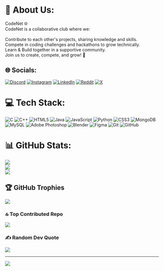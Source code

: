 # 💫 About Us:
CodeNet 🌐<br>CodeNet is a collaborative club where we:<br><br>Contribute to each other's projects, sharing knowledge and skills.<br>Compete in coding challenges and hackathons to grow technically.<br>Learn & Build together in a supportive community.<br>Join us to create, compete, and grow! 🚀


## 🌐 Socials:
[![Discord](https://img.shields.io/badge/Discord-%237289DA.svg?logo=discord&logoColor=white)](https://discord.gg/codenet-community) [![Instagram](https://img.shields.io/badge/Instagram-%23E4405F.svg?logo=Instagram&logoColor=white)](https://instagram.com/codenet-community) [![LinkedIn](https://img.shields.io/badge/LinkedIn-%230077B5.svg?logo=linkedin&logoColor=white)](https://linkedin.com/in/codenet-community) [![Reddit](https://img.shields.io/badge/Reddit-%23FF4500.svg?logo=Reddit&logoColor=white)](https://reddit.com/user/codenet-community) [![X](https://img.shields.io/badge/X-black.svg?logo=X&logoColor=white)](https://x.com/codenet-community) 

# 💻 Tech Stack:
![C](https://img.shields.io/badge/c-%2300599C.svg?style=plastic&logo=c&logoColor=white) ![C++](https://img.shields.io/badge/c++-%2300599C.svg?style=plastic&logo=c%2B%2B&logoColor=white) ![HTML5](https://img.shields.io/badge/html5-%23E34F26.svg?style=plastic&logo=html5&logoColor=white) ![Java](https://img.shields.io/badge/java-%23ED8B00.svg?style=plastic&logo=openjdk&logoColor=white) ![JavaScript](https://img.shields.io/badge/javascript-%23323330.svg?style=plastic&logo=javascript&logoColor=%23F7DF1E) ![Python](https://img.shields.io/badge/python-3670A0?style=plastic&logo=python&logoColor=ffdd54) ![CSS3](https://img.shields.io/badge/css3-%231572B6.svg?style=plastic&logo=css3&logoColor=white) ![MongoDB](https://img.shields.io/badge/MongoDB-%234ea94b.svg?style=plastic&logo=mongodb&logoColor=white) ![MySQL](https://img.shields.io/badge/mysql-4479A1.svg?style=plastic&logo=mysql&logoColor=white) ![Adobe Photoshop](https://img.shields.io/badge/adobe%20photoshop-%2331A8FF.svg?style=plastic&logo=adobe%20photoshop&logoColor=white) ![Blender](https://img.shields.io/badge/blender-%23F5792A.svg?style=plastic&logo=blender&logoColor=white) ![Figma](https://img.shields.io/badge/figma-%23F24E1E.svg?style=plastic&logo=figma&logoColor=white) ![Git](https://img.shields.io/badge/git-%23F05033.svg?style=plastic&logo=git&logoColor=white) ![GitHub](https://img.shields.io/badge/github-%23121011.svg?style=plastic&logo=github&logoColor=white)
# 📊 GitHub Stats:
![](https://github-readme-stats.vercel.app/api?username=codenet-community&theme=blue-green&hide_border=false&include_all_commits=false&count_private=true)<br/>
![](https://github-readme-streak-stats.herokuapp.com/?user=codenet-community&theme=blue-green&hide_border=false)<br/>
![](https://github-readme-stats.vercel.app/api/top-langs/?username=codenet-community&theme=blue-green&hide_border=false&include_all_commits=false&count_private=true&layout=compact)

## 🏆 GitHub Trophies
![](https://github-profile-trophy.vercel.app/?username=codenet-community&theme=radical&no-frame=false&no-bg=true&margin-w=4)


### 🔝 Top Contributed Repo
![](https://github-contributor-stats.vercel.app/api?username=codenet-community&limit=5&theme=dark&combine_all_yearly_contributions=true)


### ✍️ Random Dev Quote
![](https://quotes-github-readme.vercel.app/api?type=vetical&theme=radical)

---
[![](https://visitcount.itsvg.in/api?id=codenet-community&icon=0&color=0)](https://visitcount.itsvg.in)

